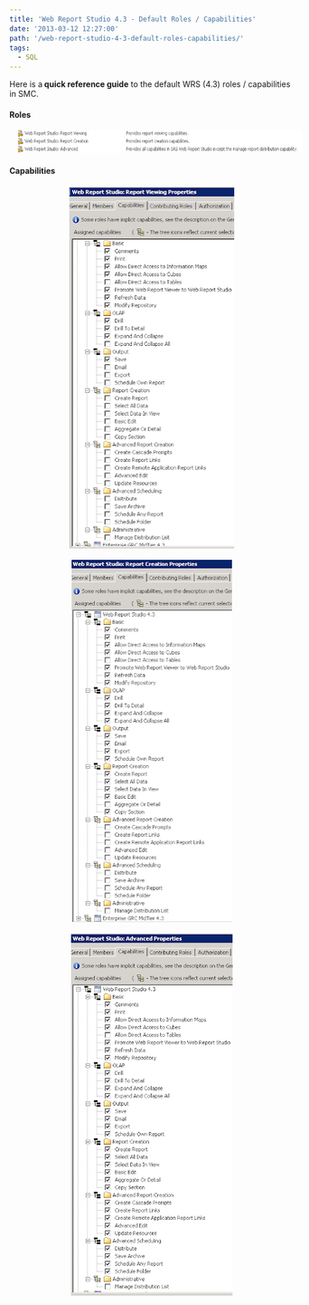 ```yaml
---
title: 'Web Report Studio 4.3 - Default Roles / Capabilities'
date: '2013-03-12 12:27:00'
path: '/web-report-studio-4-3-default-roles-capabilities/'
tags:
  - SQL
---
```


Here is a<b> quick reference guide</b> to the default WRS (4.3) roles / capabilities in SMC.<br /><h4>Roles</h4><div style="clear: both; text-align: center;"><a href="../images/Capture_6.PNG" style="margin-left: 1em; margin-right: 1em;"><img border="0" height="41" src="../images/Capture_10.PNG" width="640" /></a></div><h4>Capabilities</h4><div style="clear: both; text-align: center;"><a href="../images/Capture_7.PNG" style="margin-left: 1em; margin-right: 1em;"><img border="0" height="640" src="../images/Capture_11.PNG" width="292" /></a></div><div style="clear: both; text-align: center;"><br /></div><div style="clear: both; text-align: center;"><a href="../images/Capture_8.PNG" style="margin-left: 1em; margin-right: 1em;"><img border="0" height="640" src="../images/Capture_12.PNG" width="284" /></a></div><div style="clear: both; text-align: center;"><br /></div><div style="clear: both; text-align: center;"><a href="../images/Capture_9.PNG" style="margin-left: 1em; margin-right: 1em;"><img border="0" height="640" src="../images/Capture_13.PNG" width="286" /></a></div><div style="clear: both; text-align: center;"><br /></div><div style="clear: both; text-align: center;"><br /></div><div style="clear: both; text-align: center;"><br /></div><br /><br />
